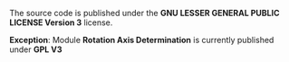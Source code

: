 The source code is published under the **GNU LESSER GENERAL PUBLIC LICENSE Version 3** license.

**Exception**: Module **Rotation Axis Determination** is currently published under **GPL V3**
